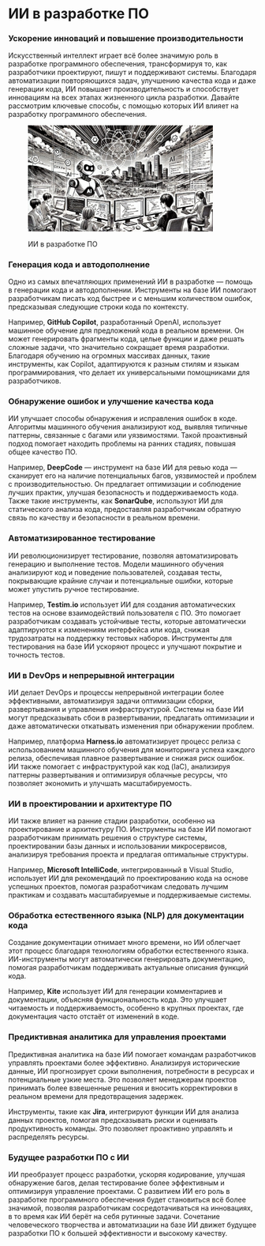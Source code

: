 # ИИ в разработке ПО

### Ускорение инноваций и повышение производительности

Искусственный интеллект играет всё более значимую роль в разработке программного обеспечения, трансформируя то, как разработчики проектируют, пишут и поддерживают системы. Благодаря автоматизации повторяющихся задач, улучшению качества кода и даже генерации кода, ИИ повышает производительность и способствует инновациям на всех этапах жизненного цикла разработки. Давайте рассмотрим ключевые способы, с помощью которых ИИ влияет на разработку программного обеспечения.

<div align="left">

<figure><img src="../../.gitbook/assets/image (25).png" alt="" width="375"><figcaption><p>ИИ в разработке ПО</p></figcaption></figure>

</div>

### Генерация кода и автодополнение

Одно из самых впечатляющих применений ИИ в разработке — помощь в генерации кода и автодополнении. Инструменты на базе ИИ помогают разработчикам писать код быстрее и с меньшим количеством ошибок, предсказывая следующие строки кода по контексту.&#x20;

Например, **GitHub Copilot**, разработанный OpenAI, использует машинное обучение для предложений кода в реальном времени. Он может генерировать фрагменты кода, целые функции и даже решать сложные задачи, что значительно сокращает время разработки. Благодаря обучению на огромных массивах данных, такие инструменты, как Copilot, адаптируются к разным стилям и языкам программирования, что делает их универсальными помощниками для разработчиков.

### Обнаружение ошибок и улучшение качества кода

ИИ улучшает способы обнаружения и исправления ошибок в коде. Алгоритмы машинного обучения анализируют код, выявляя типичные паттерны, связанные с багами или уязвимостями. Такой проактивный подход помогает находить проблемы на ранних стадиях, повышая общее качество ПО.&#x20;

Например, **DeepCode** — инструмент на базе ИИ для ревью кода — сканирует его на наличие потенциальных багов, уязвимостей и проблем с производительностью. Он предлагает оптимизации и соблюдение лучших практик, улучшая безопасность и поддерживаемость кода. Также такие инструменты, как **SonarQube**, используют ИИ для статического анализа кода, предоставляя разработчикам обратную связь по качеству и безопасности в реальном времени.

### Автоматизированное тестирование

ИИ революционизирует тестирование, позволяя автоматизировать генерацию и выполнение тестов. Модели машинного обучения анализируют код и поведение пользователей, создавая тесты, покрывающие крайние случаи и потенциальные ошибки, которые может упустить ручное тестирование.&#x20;

Например, **Testim.io** использует ИИ для создания автоматических тестов на основе взаимодействий пользователя с ПО. Это помогает разработчикам создавать устойчивые тесты, которые автоматически адаптируются к изменениям интерфейса или кода, снижая трудозатраты на поддержку тестовых наборов. Инструменты для тестирования на базе ИИ ускоряют процесс и улучшают покрытие и точность тестов.

### ИИ в DevOps и непрерывной интеграции

ИИ делает DevOps и процессы непрерывной интеграции более эффективными, автоматизируя задачи оптимизации сборки, развертывания и управления инфраструктурой. Системы на базе ИИ могут предсказывать сбои в развертывании, предлагать оптимизации и даже автоматически откатывать изменения при обнаружении проблем.&#x20;

Например, платформа **Harness.io** автоматизирует процесс релиза с использованием машинного обучения для мониторинга успеха каждого релиза, обеспечивая плавное развертывание и снижая риск ошибок. ИИ также помогает с инфраструктурой как код (IaC), анализируя паттерны развертывания и оптимизируя облачные ресурсы, что позволяет экономить и улучшать масштабируемость.

### ИИ в проектировании и архитектуре ПО

ИИ также влияет на ранние стадии разработки, особенно на проектирование и архитектуру ПО. Инструменты на базе ИИ помогают разработчикам принимать решения о структуре системы, проектировании базы данных и использовании микросервисов, анализируя требования проекта и предлагая оптимальные структуры.&#x20;

Например, **Microsoft IntelliCode**, интегрированный в Visual Studio, использует ИИ для рекомендаций по проектированию кода на основе успешных проектов, помогая разработчикам следовать лучшим практикам и создавать масштабируемые и поддерживаемые системы.

### Обработка естественного языка (NLP) для документации кода

Создание документации отнимает много времени, но ИИ облегчает этот процесс благодаря технологиям обработки естественного языка. ИИ-инструменты могут автоматически генерировать документацию, помогая разработчикам поддерживать актуальные описания функций кода.&#x20;

Например, **Kite** использует ИИ для генерации комментариев и документации, объясняя функциональность кода. Это улучшает читаемость и поддерживаемость, особенно в крупных проектах, где документация часто отстаёт от изменений в коде.

### Предиктивная аналитика для управления проектами

Предиктивная аналитика на базе ИИ помогает командам разработчиков управлять проектами более эффективно. Анализируя исторические данные, ИИ прогнозирует сроки выполнения, потребности в ресурсах и потенциальные узкие места. Это позволяет менеджерам проектов принимать более взвешенные решения и вносить корректировки в реальном времени для предотвращения задержек.&#x20;

Инструменты, такие как **Jira**, интегрируют функции ИИ для анализа данных проектов, помогая предсказывать риски и оценивать продуктивность команды. Это позволяет проактивно управлять и распределять ресурсы.

### Будущее разработки ПО с ИИ

ИИ преобразует процесс разработки, ускоряя кодирование, улучшая обнаружение багов, делая тестирование более эффективным и оптимизируя управление проектами. С развитием ИИ его роль в разработке программного обеспечения будет становиться всё более значимой, позволяя разработчикам сосредотачиваться на инновациях, в то время как ИИ берёт на себя рутинные задачи. Сочетание человеческого творчества и автоматизации на базе ИИ движет будущее разработки ПО к большей эффективности и высокому качеству.

